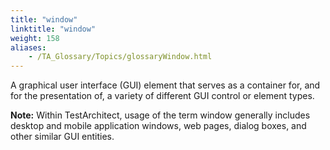 ```yaml
--- 
title: "window"
linktitle: "window"
weight: 158
aliases: 
    - /TA_Glossary/Topics/glossaryWindow.html
---
```


A graphical user interface \(GUI\) element that serves as a container for, and for the presentation of, a variety of different GUI control or element types.

**Note:** Within TestArchitect, usage of the term window generally includes desktop and mobile application windows, web pages, dialog boxes, and other similar GUI entities.

